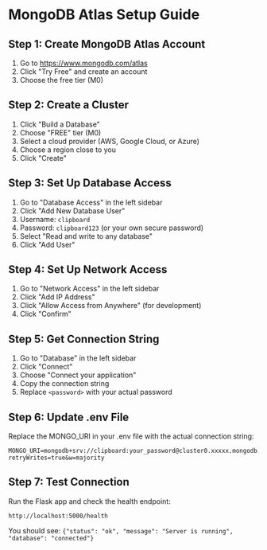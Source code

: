 # MongoDB Atlas Setup Guide

## Step 1: Create MongoDB Atlas Account
1. Go to https://www.mongodb.com/atlas
2. Click "Try Free" and create an account
3. Choose the free tier (M0)

## Step 2: Create a Cluster
1. Click "Build a Database"
2. Choose "FREE" tier (M0)
3. Select a cloud provider (AWS, Google Cloud, or Azure)
4. Choose a region close to you
5. Click "Create"

## Step 3: Set Up Database Access
1. Go to "Database Access" in the left sidebar
2. Click "Add New Database User"
3. Username: `clipboard`
4. Password: `clipboard123` (or your own secure password)
5. Select "Read and write to any database"
6. Click "Add User"

## Step 4: Set Up Network Access
1. Go to "Network Access" in the left sidebar
2. Click "Add IP Address"
3. Click "Allow Access from Anywhere" (for development)
4. Click "Confirm"

## Step 5: Get Connection String
1. Go to "Database" in the left sidebar
2. Click "Connect"
3. Choose "Connect your application"
4. Copy the connection string
5. Replace `<password>` with your actual password

## Step 6: Update .env File
Replace the MONGO_URI in your .env file with the actual connection string:

```
MONGO_URI=mongodb+srv://clipboard:your_password@cluster0.xxxxx.mongodb.net/clipboard?retryWrites=true&w=majority
```

## Step 7: Test Connection
Run the Flask app and check the health endpoint:
```
http://localhost:5000/health
```

You should see: `{"status": "ok", "message": "Server is running", "database": "connected"}`
